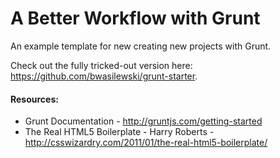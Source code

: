 # A Better Workflow with Grunt

An example template for new creating new projects with Grunt.

Check out the fully tricked-out version here: https://github.com/bwasilewski/grunt-starter.

#### Resources:

* Grunt Documentation - http://gruntjs.com/getting-started
* The Real HTML5 Boilerplate - Harry Roberts - http://csswizardry.com/2011/01/the-real-html5-boilerplate/
